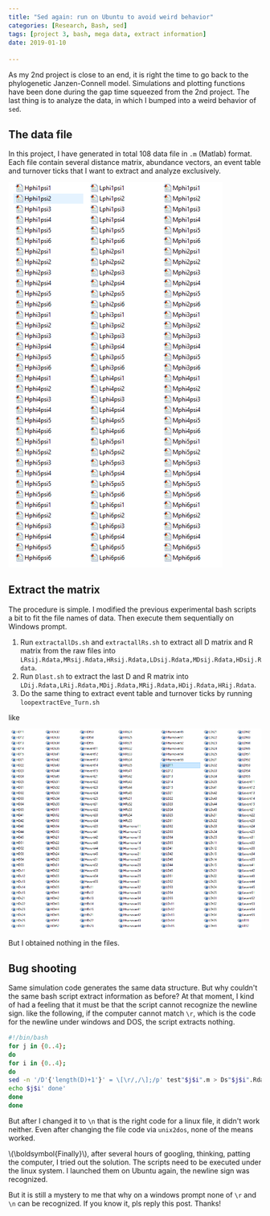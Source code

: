 ```yaml
---
title: "Sed again: run on Ubuntu to avoid weird behavior"
categories: [Research, Bash, sed]
tags: [project 3, bash, mega data, extract information]
date: 2019-01-10

---
```


As my 2nd project is close to an end, it is right the time to go back to the phylogenetic Janzen-Connell model. Simulations and plotting functions have been done during the gap time squeezed from the 2nd project. The last thing is to analyze the data, in which I bumped into a weird behavior of `sed`. 

<!--more-->

## The data file
In this project, I have generated in total 108 data file in `.m` (Matlab) format. Each file contain several distance matrix, abundance vectors, an event table and turnover ticks that I want to extract and analyze exclusively. 

![Raw data files.](2019-01-10sed2/mfiles.png)

## Extract the matrix
The procedure is simple. I modified the previous experimental bash scripts a bit to fit the file names of data. Then execute them sequentially on Windows prompt.

1. Run `extractallDs.sh` and `extractallRs.sh` to extract all D matrix and R matrix from the raw files into `LRsij.Rdata,MRsij.Rdata,HRsij.Rdata,LDsij.Rdata,MDsij.Rdata,HDsij.Rdata`.
2. Run `Dlast.sh` to extract the last D and R matrix into `LDij.Rdata,LRij.Rdata,MDij.Rdata,MRij.Rdata,HDij.Rdata,HRij.Rdata`.
3. Do the same thing to extract event table and turnover ticks by running `loopextractEve_Turn.sh`

like 

![Raw data files.](2019-01-10sed2/rdatafiles.png)

But I obtained nothing in the files. 

## Bug shooting
Same simulation code generates the same data structure. But why couldn't the same bash script extract information as before? At that moment, I kind of had a feeling that it must be that the script cannot recognize the newline sign. like the following, if the computer cannot match `\r`, which is the code for the newline under windows and DOS, the script extracts nothing. 
 
```bash
#!/bin/bash
for j in {0..4};
do
for i in {0..4};
do 
sed -n '/D'{'length(D)+1'}' = \[\r/,/\];/p' test"$j$i".m > Ds"$j$i".Rdata
echo $j$i' done'
done
done
```

But after I changed it to `\n` that is the right code for a linux file, it didn't work neither. Even after changing the file code via `unix2dos`, none of the means worked.

\\(\boldsymbol{Finally}\\), after several hours of googling, thinking, patting the computer, I tried out the solution. The scripts need to be executed under the linux system. I launched them on Ubuntu again, the newline sign was recognized. 

But it is still a mystery to me that why on a windows prompt none of `\r` and `\n` can be recognized. If you know it, pls reply this post. Thanks!